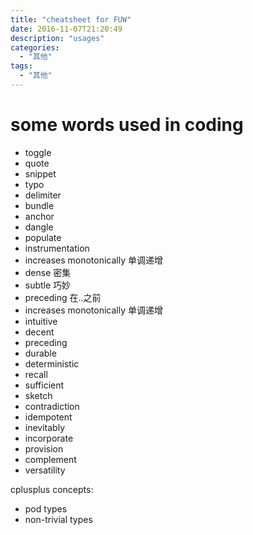 ```yaml
---
title: "cheatsheet for FUW"
date: 2016-11-07T21:20:49
description: "usages"
categories:
  - "其他"
tags:
  - "其他"
---
```


# some words used in coding
 - toggle
 - quote
 - snippet
 - typo
 - delimiter
 - bundle
 - anchor
 - dangle
 - populate
 - instrumentation
 - increases monotonically 单调递增 
 - dense 密集
 - subtle 巧妙
 - preceding 在..之前
 - increases monotonically 单调递增
 - intuitive
 - decent
 - preceding
 - durable
 - deterministic
 - recall
 - sufficient
 - sketch
 - contradiction
 - idempotent
 - inevitably
 - incorporate
 - provision
 - complement 
 - versatility

 cplusplus concepts:
 - pod types
 - non-trivial types
